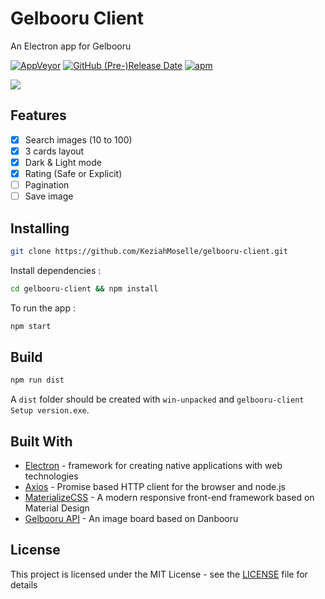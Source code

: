 # Gelbooru Client 

An Electron app for Gelbooru

[![AppVeyor](https://img.shields.io/appveyor/ci/KeziahMoselle/gelbooru-client.svg?style=for-the-badge)](https://ci.appveyor.com/project/KeziahMoselle/gelbooru-client)
[![GitHub (Pre-)Release Date](https://img.shields.io/github/release-date-pre/KeziahMoselle/gelbooru-client.svg?style=for-the-badge)](https://github.com/KeziahMoselle/gelbooru-client/releases)
[![apm](https://img.shields.io/apm/l/vim-mode.svg?style=for-the-badge)]()

<img src="/assets/preview.gif">

## Features

* [x] Search images (10 to 100)
* [x] 3 cards layout
* [x] Dark & Light mode
* [x] Rating (Safe or Explicit)
* [ ] Pagination
* [ ] Save image

## Installing

```sh
git clone https://github.com/KeziahMoselle/gelbooru-client.git
```
Install dependencies :
```sh
cd gelbooru-client && npm install
```
To run the app :
```sh
npm start
```

## Build

```sh
npm run dist
```
A `dist` folder should be created with `win-unpacked` and `gelbooru-client Setup version.exe`.

## Built With

* [Electron](https://electronjs.org/) - framework for creating native applications with web technologies
* [Axios](https://github.com/axios/axios) - Promise based HTTP client for the browser and node.js
* [MaterializeCSS](http://next.materializecss.com/) - A modern responsive front-end framework based on Material Design
* [Gelbooru API](https://gelbooru.com/index.php?page=help&topic=dapi) - An image board based on Danbooru


## License

This project is licensed under the MIT License - see the [LICENSE](LICENSE) file for details
